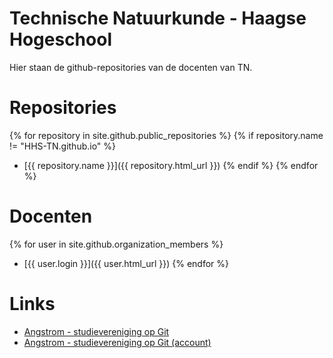 # Technische Natuurkunde - Haagse Hogeschool

Hier staan de github-repositories van de docenten van TN. 

# Repositories
{% for repository in site.github.public_repositories %}
  {% if repository.name != "HHS-TN.github.io" %}
  * [{{ repository.name }}]({{ repository.html_url }})
  {% endif %}
{% endfor %}

# Docenten
{% for user in site.github.organization_members %}
  * [{{ user.login }}]({{ user.html_url }})
{% endfor %}

# Links
* [Angstrom - studievereniging op Git](https://github.com/Studievereniging-Angstrom)
* [Angstrom - studievereniging op Git (account)](https://github.com/Anders-Jonas-Angstrom)
